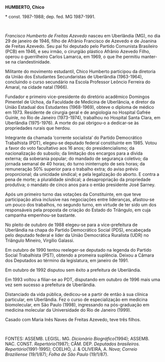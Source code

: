 **HUMBERTO, Chico**

\* const. 1987-1988; dep. fed. MG 1987-1991.

 

*Francisco Humberto de Freitas Azevedo* nasceu em Uberlândia (MG), no
dia 29 de janeiro de 1946, filho de Afrânio Francisco de Azevedo e de
Joanina de Freitas Azevedo. Seu pai foi deputado pelo Partido Comunista
Brasileiro (PCB) em 1946, e seu irmão, o cirurgião plástico Afrânio
Azevedo Filho, operou o guerrilheiro Carlos Lamarca, em 1969, o que lhe
permitiu manter-se na clandestinidade.

Militante do movimento estudantil, Chico Humberto participou da
diretoria da União dos Estudantes Secundaristas de Uberlândia
(1963-1964), concluindo o curso secundário na Escola Professor Leôncio
Ferreira do Amaral, na cidade natal (1966).

Fundador e primeiro vice-presidente do diretório acadêmico Domingos
Pimentel de Uchoa, da Faculdade de Medicina de Uberlância, e diretor da
União Estadual dos Estudantes (1968-1969), obteve o diploma de médico em
1973. Residente de cirurgia geral e de angiologia no Hospital Gafrée
Guinle, no Rio de Janeiro (1973-1974), trabalhou no Hospital Santa
Clara, em Uberlândia (1975-1976). A morte do pai obrigou-o a dedicar-se
às propriedades rurais que herdou.

Integrante da chamada ‘corrente socialista’ do Partido Democrático
Trabalhista (PDT), elegeu-se deputado federal constituinte em 1985.
Votou a favor do voto facultativo aos 16 anos; do presidencialismo; da
nacionalização do subsolo; da limitação dos encargos para a dívida
externa; da soberania popular; do mandado de segurança coletivo; da
jornada semanal de 40 horas; do turno ininterrupto de seis horas; da
remuneração 50% superior para o trabalho extra; do aviso prévio
proporcional; da unicidade sindical; e pela legalização do aborto. E
contra a pena de morte; a pluralidade sindical; a desapropriação da
propriedade produtiva; o mandato de cinco anos para o então presidente
José Sarney.

Após um primeiro turno das votações da Constituinte, em que teve
participação ativa inclusive nas negociações entre lideranças,
afastou-se um pouco dos trabalhos, no segundo turno, em virtude de ter
sido um dos responsáveis pela proposta de criação do Estado do
Triângulo, em cuja campanha empenhou-se bastante.

No pleito de outubro de 1988 elegeu-se para a vice-prefeitura de
Uberlândia na chapa do Partido Democrático Social (PDS), encabeçada pelo
deputado federal e líder da União Democrática Ruralista (UDR) no
Triângulo Mineiro, Virgílio Galassi.

Em outubro de 1990 tentou reeleger-se deputado na legenda do Partido
Social Trabalhista (PST), obtendo a promeira suplência. Deixou a Câmara
dos Deputados ao término da legislatura, em janeiro de 1991.

Em outubro de 1992 disputou sem êxito a prefeitura de Uberlândia.

Em 1993 voltou a filiar-se ao PDT, disputando em outubro de 1996 mais
uma vez sem sucesso a prefeitura de Uberlândia.

Distanciado da vida pública, dedicou-se a partir de então à sua clínica
particular, em Uberlândia. Fez o curso de especialização em medicina
biomolecular, em São Paulo (1998), ingressando na pós-graduação em
medicina molecular da Universidade do Rio de Janeiro (1999).

Casado com Maria Inês Naves de Freitas Azevedo, teve três filhos.

 

FONTES: ASSEMB. LEGISL. MG. *Dicionário Biográfico*(1994); ASSEMB. NAC.
CONST. *Repertório*(1987); CÂM. DEP. *Deputados brasileiros.
Repertório*(1991-1995); COELHO, J. & OLIVEIRA, A. *Nova*; *Correio
Braziliense* (19/1/87); *Folha de São Paulo* (19/1/87).
